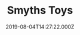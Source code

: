---
date: 2019-08-04T14:27:22.000Z
title: Smyths Toys
latitude: 52.08430031093592
longitude: 1.1184725385206429
category: checkin
---